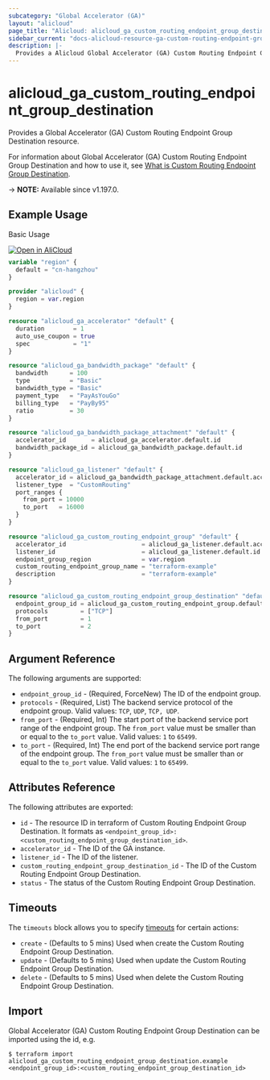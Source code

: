 ```yaml
---
subcategory: "Global Accelerator (GA)"
layout: "alicloud"
page_title: "Alicloud: alicloud_ga_custom_routing_endpoint_group_destination"
sidebar_current: "docs-alicloud-resource-ga-custom-routing-endpoint-group-destination"
description: |-
  Provides a Alicloud Global Accelerator (GA) Custom Routing Endpoint Group Destination resource.
---
```


# alicloud_ga_custom_routing_endpoint_group_destination

Provides a Global Accelerator (GA) Custom Routing Endpoint Group Destination resource.

For information about Global Accelerator (GA) Custom Routing Endpoint Group Destination and how to use it, see [What is Custom Routing Endpoint Group Destination](https://www.alibabacloud.com/help/en/global-accelerator/latest/api-ga-2019-11-20-createcustomroutingendpointgroupdestinations).

-> **NOTE:** Available since v1.197.0.

## Example Usage

Basic Usage

<div style="display: block;margin-bottom: 40px;"><div class="oics-button" style="float: right;position: absolute;margin-bottom: 10px;">
  <a href="https://api.aliyun.com/terraform?resource=alicloud_ga_custom_routing_endpoint_group_destination&exampleId=70e988a4-74bc-2b5f-5435-02374a03eb4b6a3bc3ec&activeTab=example&spm=docs.r.ga_custom_routing_endpoint_group_destination.0.70e988a474&intl_lang=EN_US" target="_blank">
    <img alt="Open in AliCloud" src="https://img.alicdn.com/imgextra/i1/O1CN01hjjqXv1uYUlY56FyX_!!6000000006049-55-tps-254-36.svg" style="max-height: 44px; max-width: 100%;">
  </a>
</div></div>

```terraform
variable "region" {
  default = "cn-hangzhou"
}

provider "alicloud" {
  region = var.region
}

resource "alicloud_ga_accelerator" "default" {
  duration        = 1
  auto_use_coupon = true
  spec            = "1"
}

resource "alicloud_ga_bandwidth_package" "default" {
  bandwidth      = 100
  type           = "Basic"
  bandwidth_type = "Basic"
  payment_type   = "PayAsYouGo"
  billing_type   = "PayBy95"
  ratio          = 30
}

resource "alicloud_ga_bandwidth_package_attachment" "default" {
  accelerator_id       = alicloud_ga_accelerator.default.id
  bandwidth_package_id = alicloud_ga_bandwidth_package.default.id
}

resource "alicloud_ga_listener" "default" {
  accelerator_id = alicloud_ga_bandwidth_package_attachment.default.accelerator_id
  listener_type  = "CustomRouting"
  port_ranges {
    from_port = 10000
    to_port   = 16000
  }
}

resource "alicloud_ga_custom_routing_endpoint_group" "default" {
  accelerator_id                     = alicloud_ga_listener.default.accelerator_id
  listener_id                        = alicloud_ga_listener.default.id
  endpoint_group_region              = var.region
  custom_routing_endpoint_group_name = "terraform-example"
  description                        = "terraform-example"
}

resource "alicloud_ga_custom_routing_endpoint_group_destination" "default" {
  endpoint_group_id = alicloud_ga_custom_routing_endpoint_group.default.id
  protocols         = ["TCP"]
  from_port         = 1
  to_port           = 2
}
```

## Argument Reference

The following arguments are supported:

* `endpoint_group_id` - (Required, ForceNew) The ID of the endpoint group.
* `protocols` - (Required, List) The backend service protocol of the endpoint group. Valid values: `TCP`, `UDP`, `TCP, UDP`.
* `from_port` - (Required, Int) The start port of the backend service port range of the endpoint group. The `from_port` value must be smaller than or equal to the `to_port` value. Valid values: `1` to `65499`.
* `to_port` - (Required, Int) The end port of the backend service port range of the endpoint group. The `from_port` value must be smaller than or equal to the `to_port` value. Valid values: `1` to `65499`.

## Attributes Reference

The following attributes are exported:

* `id` - The resource ID in terraform of Custom Routing Endpoint Group Destination. It formats as `<endpoint_group_id>:<custom_routing_endpoint_group_destination_id>`.
* `accelerator_id` - The ID of the GA instance.
* `listener_id` - The ID of the listener.
* `custom_routing_endpoint_group_destination_id` - The ID of the Custom Routing Endpoint Group Destination.
* `status` - The status of the Custom Routing Endpoint Group Destination.

## Timeouts

The `timeouts` block allows you to specify [timeouts](https://www.terraform.io/docs/configuration-0-11/resources.html#timeouts) for certain actions:

* `create` - (Defaults to 5 mins) Used when create the Custom Routing Endpoint Group Destination.
* `update` - (Defaults to 5 mins) Used when update the Custom Routing Endpoint Group Destination.
* `delete` - (Defaults to 5 mins) Used when delete the Custom Routing Endpoint Group Destination.

## Import

Global Accelerator (GA) Custom Routing Endpoint Group Destination can be imported using the id, e.g.

```shell
$ terraform import alicloud_ga_custom_routing_endpoint_group_destination.example <endpoint_group_id>:<custom_routing_endpoint_group_destination_id>
```
